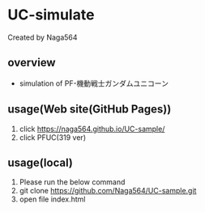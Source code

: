 # UC-simulate

Created by Naga564

## overview
- simulation of PF-機動戦士ガンダムユニコーン

## usage(Web site(GitHub Pages))
1. click https://naga564.github.io/UC-sample/
1. click PFUC(319 ver)
## usage(local)
1. Please run the below command
1. git clone https://github.com/Naga564/UC-sample.git
1. open file index.html 
